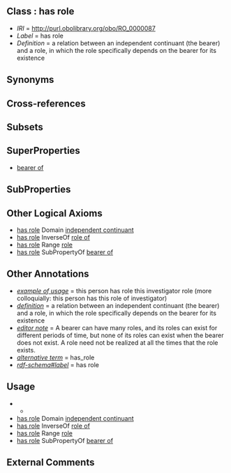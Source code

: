 
## Class : has role

 * *IRI* = http://purl.obolibrary.org/obo/RO_0000087
 * *Label* = has role
 * *Definition* = a relation between an independent continuant (the bearer) and a role, in which the role specifically depends on the bearer for its existence

## Synonyms


## Cross-references


## Subsets


## SuperProperties

 * [bearer of](../../RO/53/RO_0000053.md)

## SubProperties


## Other Logical Axioms

 * [has role](../../RO/87/RO_0000087.md) Domain [independent continuant](../../BFO/04/BFO_0000004.md)
 * [has role](../../RO/87/RO_0000087.md) InverseOf [role of](../../RO/81/RO_0000081.md)
 * [has role](../../RO/87/RO_0000087.md) Range [role](../../BFO/23/BFO_0000023.md)
 * [has role](../../RO/87/RO_0000087.md) SubPropertyOf [bearer of](../../RO/53/RO_0000053.md)

## Other Annotations

 * *[example of usage](../../IAO/12/IAO_0000112.md)* = this person has role this investigator role (more colloquially: this person has this role of investigator)
 * *[definition](../../IAO/15/IAO_0000115.md)* = a relation between an independent continuant (the bearer) and a role, in which the role specifically depends on the bearer for its existence
 * *[editor note](../../IAO/16/IAO_0000116.md)* = A bearer can have many roles, and its roles can exist for different periods of time, but none of its roles can exist when the bearer does not exist. A role need not be realized at all the times that the role exists.
 * *[alternative term](../../IAO/18/IAO_0000118.md)* = has_role
 * *[rdf-schema#label](../../el/rdf-schema#label.md)* = has role

## Usage

 * -
 * [has role](../../RO/87/RO_0000087.md) Domain [independent continuant](../../BFO/04/BFO_0000004.md)
 * [has role](../../RO/87/RO_0000087.md) InverseOf [role of](../../RO/81/RO_0000081.md)
 * [has role](../../RO/87/RO_0000087.md) Range [role](../../BFO/23/BFO_0000023.md)
 * [has role](../../RO/87/RO_0000087.md) SubPropertyOf [bearer of](../../RO/53/RO_0000053.md)

## External Comments

